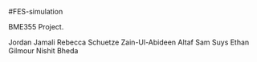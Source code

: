 #FES-simulation

BME355 Project.




Jordan Jamali
Rebecca Schuetze
Zain-Ul-Abideen Altaf
Sam Suys
Ethan Gilmour
Nishit Bheda
